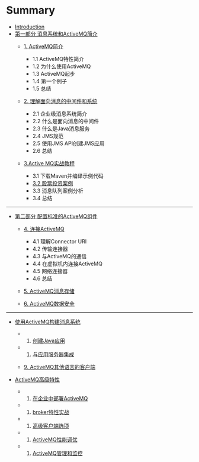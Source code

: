 # Summary

* [Introduction](README.md)
* [第一部分  消息系统和ActiveMQ简介](chapter1.md)
  * [1. ActiveMQ简介](activemq简介.md)
    * 1.1 ActiveMQ特性简介
    * 1.2 为什么使用ActiveMQ
    * 1.3 ActiveMQ起步
    * 1.4 第一个例子
    * 1.5 总结

  * [2. 理解面向消息的中间件和系统](理解面向消息的中间件和系统.md)
    * 2.1 企业级消息系统简介
    * 2.2 什么是面向消息的中间件
    * 2.3 什么是Java消息服务
    * 2.4 JMS规范
    * 2.5 使用JMS API创建JMS应用
    * 2.6 总结

  * [3.Active MQ实战教程](3active-mq实战教程.md)
    * 3.1 下载Maven并编译示例代码
    * [3.2 股票投资案例](31-股票投资案例.md)
    * 3.3 消息队列案例分析
    * 3.4 总结



---

* [第二部分 配置标准的ActiveMQ组件](第二部分-配置标准的activemq组件.md)
  * [4. 连接ActiveMQ](连接ActiveMQ.md)
    * 4.1 理解Connector URI
    * 4.2 传输连接器
    * 4.3 与ActiveMQ的通信
    * 4.4 在虚拟机内连接ActiveMQ
    * 4.5 网络连接器
    * 4.6 总结

  * [5. ActiveMQ消息存储](activemq消息存储.md)
  * [6. ActiveMQ数据安全](ActiveMQ数据安全.md)


---

* [使用ActiveMQ构建消息系统](使用activemq构建消息系统.md)
  * 1. [创建Java应用](创建java应用.md)

  * 1. [与应用服务器集成](/与应用服务器集成.md)

  *    [9. ActiveMQ其他语言的客户端](/ActiveMQ其他语言的客户端.md)

* [ActiveMQ高级特性](ActiveMQ高级特性.md)
  * 1. [在企业中部署ActiveMQ](/在企业中部署ActiveMQ.md)

  * 1. [broker特性实战](/broker特性实战.md)

  * 1. [高级客户端选项](/高级客户端选项.md)

  * 1. [ActiveMQ性能调优](/ActiveMQ性能调优.md)

  * 1. [ActiveMQ管理和监控](/ActiveMQ管理和监控.md)



